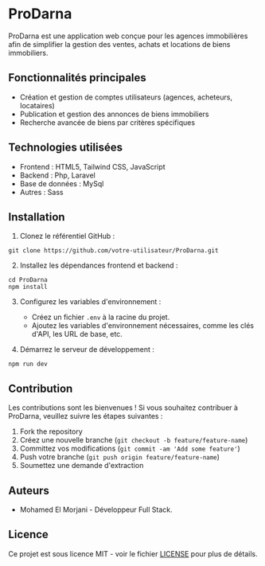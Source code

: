 # ProDarna

ProDarna est une application web conçue pour les agences immobilières afin de simplifier la gestion des ventes, achats et locations de biens immobiliers.

## Fonctionnalités principales

- Création et gestion de comptes utilisateurs (agences, acheteurs, locataires)
- Publication et gestion des annonces de biens immobiliers
- Recherche avancée de biens par critères spécifiques

## Technologies utilisées

- Frontend : HTML5, Tailwind CSS, JavaScript
- Backend : Php, Laravel
- Base de données : MySql
- Autres : Sass

## Installation

1. Clonez le référentiel GitHub :

```
git clone https://github.com/votre-utilisateur/ProDarna.git
```

2. Installez les dépendances frontend et backend :

```
cd ProDarna
npm install
```

3. Configurez les variables d'environnement :

   - Créez un fichier `.env` à la racine du projet.
   - Ajoutez les variables d'environnement nécessaires, comme les clés d'API, les URL de base, etc.

4. Démarrez le serveur de développement :

```
npm run dev
```

## Contribution

Les contributions sont les bienvenues ! Si vous souhaitez contribuer à ProDarna, veuillez suivre les étapes suivantes :

1. Fork the repository
2. Créez une nouvelle branche (`git checkout -b feature/feature-name`)
3. Committez vos modifications (`git commit -am 'Add some feature'`)
4. Push votre branche (`git push origin feature/feature-name`)
5. Soumettez une demande d'extraction

## Auteurs

- Mohamed El Morjani - Développeur Full Stack.

## Licence

Ce projet est sous licence MIT - voir le fichier [LICENSE](LICENSE) pour plus de détails.
